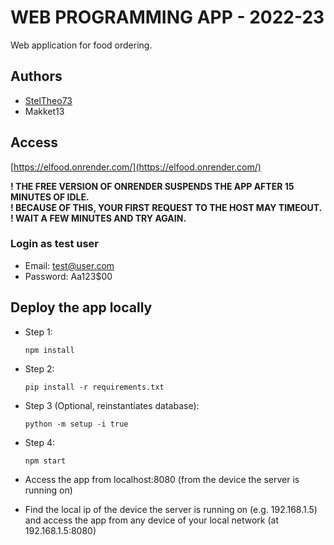 # WEB PROGRAMMING APP - 2022-23

Web application for food ordering.

## Authors
 - [StelTheo73](https://www.linkedin.com/in/stylianos-theofilou-976ab923b/)
 - Makket13

## Access
[https://elfood.onrender.com/](https://elfood.onrender.com/)

<b>! THE FREE VERSION OF ONRENDER SUSPENDS THE APP AFTER 15 MINUTES OF IDLE.</b>  
<b>! BECAUSE OF THIS, YOUR FIRST REQUEST TO THE HOST MAY TIMEOUT.</b>  
<b>! WAIT A FEW MINUTES AND TRY AGAIN.</b>

### Login as test user
 - Email: test@user.com
 - Password: Aa123$00

## Deploy the app locally
 - Step 1:
    ```
    npm install
    ```

 - Step 2:
    ```
    pip install -r requirements.txt
    ```

 - Step 3 (Optional, reinstantiates database):
    ```
    python -m setup -i true
    ```
 - Step 4:
    ```
    npm start
    ```
 - Access the app from localhost:8080 (from the device the server is running on)
 - Find the local ip of the device the server is running on (e.g. 192.168.1.5) and access the app from any device of your local network (at 192.168.1.5:8080)
